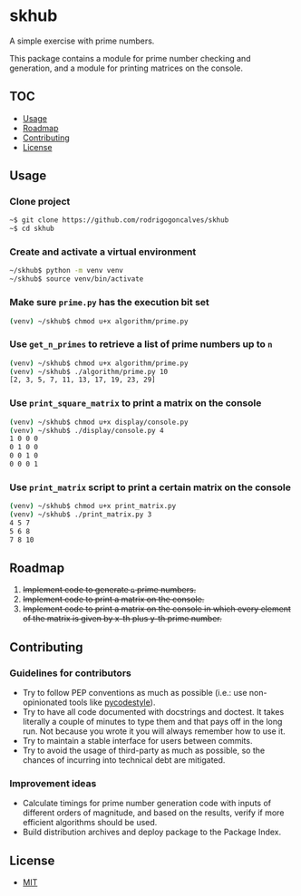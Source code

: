 # skhub
A simple exercise with prime numbers.

This package contains a module for prime number checking and generation, and a module for printing matrices on the console.


## TOC

-   [Usage](#usage)
-   [Roadmap](#roadmap)
-   [Contributing](#contributing)
-   [License](#license)


## Usage

### Clone project

```bash
~$ git clone https://github.com/rodrigogoncalves/skhub
~$ cd skhub
```

### Create and activate a virtual environment

```bash
~/skhub$ python -m venv venv
~/skhub$ source venv/bin/activate
```

### Make sure `prime.py` has the execution bit set

```bash
(venv) ~/skhub$ chmod u+x algorithm/prime.py
```

### Use `get_n_primes` to retrieve a list of prime numbers up to `n`

```bash
(venv) ~/skhub$ chmod u+x algorithm/prime.py
(venv) ~/skhub$ ./algorithm/prime.py 10
[2, 3, 5, 7, 11, 13, 17, 19, 23, 29]
```

### Use `print_square_matrix` to print a matrix on the console

```bash
(venv) ~/skhub$ chmod u+x display/console.py
(venv) ~/skhub$ ./display/console.py 4
1 0 0 0
0 1 0 0
0 0 1 0
0 0 0 1
```

### Use `print_matrix` script to print a certain matrix on the console

```bash
(venv) ~/skhub$ chmod u+x print_matrix.py
(venv) ~/skhub$ ./print_matrix.py 3
4 5 7
5 6 8
7 8 10
```


## Roadmap

1.  ~~Implement code to generate `n` prime numbers.~~
1.  ~~Implement code to print a matrix on the console.~~
1.  ~~Implement code to print a matrix on the console in which every element of the matrix is given by x-th plus y-th prime number.~~


## Contributing

### Guidelines for contributors

-   Try to follow PEP conventions as much as possible (i.e.: use non-opinionated tools like [pycodestyle](https://github.com/PyCQA/pycodestyle)).
-   Try to have all code documented with docstrings and doctest. It takes literally a couple of minutes to type them and that pays off in the long run. Not because you wrote it you will always remember how to use it.
-   Try to maintain a stable interface for users between commits.
-   Try to avoid the usage of third-party as much as possible, so the chances of incurring into technical debt are mitigated.


### Improvement ideas

-   Calculate timings for prime number generation code with inputs of different orders of magnitude, and based on the results, verify if more efficient algorithms should be used.
-   Build distribution archives and deploy package to the Package Index.


## License

-   [MIT](https://opensource.org/licenses/MIT)
